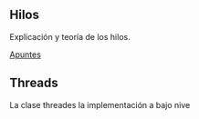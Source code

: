 ## Hilos

Explicación y teoría de los hilos.

[Apuntes](https://psp2dam.github.io/psp_pages/es/unit3/)

## Threads

La clase threades la implementación a bajo nive
